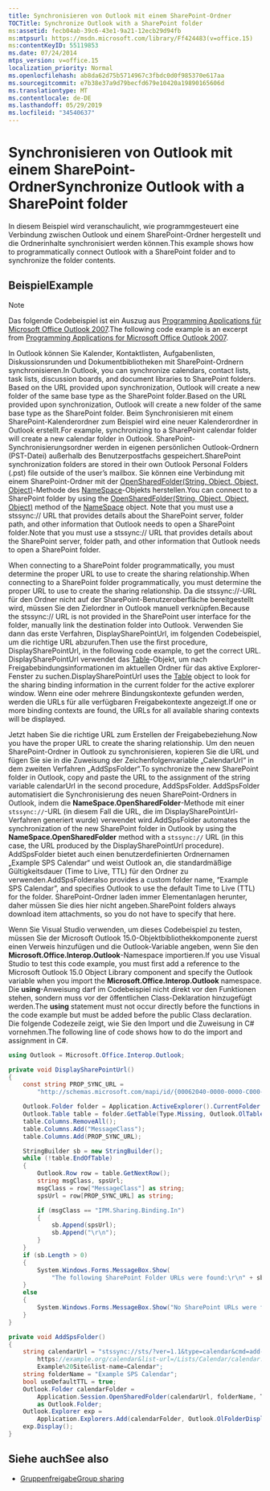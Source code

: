 ```yaml
---
title: Synchronisieren von Outlook mit einem SharePoint-Ordner
TOCTitle: Synchronize Outlook with a SharePoint folder
ms:assetid: fecb04ab-39c6-43e1-9a21-12ecb29d94fb
ms:mtpsurl: https://msdn.microsoft.com/library/Ff424483(v=office.15)
ms:contentKeyID: 55119853
ms.date: 07/24/2014
mtps_version: v=office.15
localization_priority: Normal
ms.openlocfilehash: ab8da62d75b5714967c3fbdc0d0f985370e617aa
ms.sourcegitcommit: e7b38e37a9d79becfd679e10420a19890165606d
ms.translationtype: MT
ms.contentlocale: de-DE
ms.lasthandoff: 05/29/2019
ms.locfileid: "34540637"
---
```

# <a name="synchronize-outlook-with-a-sharepoint-folder"></a><span data-ttu-id="92c09-102">Synchronisieren von Outlook mit einem SharePoint-Ordner</span><span class="sxs-lookup"><span data-stu-id="92c09-102">Synchronize Outlook with a SharePoint folder</span></span>

<span data-ttu-id="92c09-103">In diesem Beispiel wird veranschaulicht, wie programmgesteuert eine Verbindung zwischen Outlook und einem SharePoint-Ordner hergestellt und die Ordnerinhalte synchronisiert werden können.</span><span class="sxs-lookup"><span data-stu-id="92c09-103">This example shows how to programmatically connect Outlook with a SharePoint folder and to synchronize the folder contents.</span></span>

## <a name="example"></a><span data-ttu-id="92c09-104">Beispiel</span><span class="sxs-lookup"><span data-stu-id="92c09-104">Example</span></span>

> [!NOTE] 
> <span data-ttu-id="92c09-105">Das folgende Codebeispiel ist ein Auszug aus [Programming Applications für Microsoft Office Outlook 2007](https://www.amazon.com/gp/product/0735622493?ie=UTF8&tag=msmsdn-20&linkCode=as2&camp=1789&creative=9325&creativeASIN=0735622493).</span><span class="sxs-lookup"><span data-stu-id="92c09-105">The following code example is an excerpt from [Programming Applications for Microsoft Office Outlook 2007](https://www.amazon.com/gp/product/0735622493?ie=UTF8&tag=msmsdn-20&linkCode=as2&camp=1789&creative=9325&creativeASIN=0735622493).</span></span>

<span data-ttu-id="92c09-106">In Outlook können Sie Kalender, Kontaktlisten, Aufgabenlisten, Diskussionsrunden und Dokumentbibliotheken mit SharePoint-Ordnern synchronisieren.</span><span class="sxs-lookup"><span data-stu-id="92c09-106">In Outlook, you can synchronize calendars, contact lists, task lists, discussion boards, and document libraries to SharePoint folders.</span></span> <span data-ttu-id="92c09-107">Based on the URL provided upon synchronization, Outlook will create a new folder of the same base type as the SharePoint folder.</span><span class="sxs-lookup"><span data-stu-id="92c09-107">Based on the URL provided upon synchronization, Outlook will create a new folder of the same base type as the SharePoint folder.</span></span> <span data-ttu-id="92c09-108">Beim Synchronisieren mit einem SharePoint-Kalenderordner zum Beispiel wird eine neuer Kalenderordner in Outlook erstellt.</span><span class="sxs-lookup"><span data-stu-id="92c09-108">For example, synchronizing to a SharePoint calendar folder will create a new calendar folder in Outlook.</span></span> <span data-ttu-id="92c09-109">SharePoint-Synchronisierungsordner werden in eigenen persönlichen Outlook-Ordnern (PST-Datei) außerhalb des Benutzerpostfachs gespeichert.</span><span class="sxs-lookup"><span data-stu-id="92c09-109">SharePoint synchronization folders are stored in their own Outlook Personal Folders (.pst) file outside of the user’s mailbox.</span></span> <span data-ttu-id="92c09-110">Sie können eine Verbindung mit einem SharePoint-Ordner mit der [OpenSharedFolder(String, Object, Object, Object)](https://msdn.microsoft.com/library/bb610157\(v=office.15\))-Methode des [NameSpace](https://msdn.microsoft.com/library/bb645857\(v=office.15\))-Objekts herstellen.</span><span class="sxs-lookup"><span data-stu-id="92c09-110">You can connect to a SharePoint folder by using the [OpenSharedFolder(String, Object, Object, Object)](https://msdn.microsoft.com/library/bb610157\(v=office.15\)) method of the [NameSpace](https://msdn.microsoft.com/library/bb645857\(v=office.15\)) object.</span></span> <span data-ttu-id="92c09-111">Note that you must use a stssync:// URL that provides details about the SharePoint server, folder path, and other information that Outlook needs to open a SharePoint folder.</span><span class="sxs-lookup"><span data-stu-id="92c09-111">Note that you must use a stssync:// URL that provides details about the SharePoint server, folder path, and other information that Outlook needs to open a SharePoint folder.</span></span>

<span data-ttu-id="92c09-112">When connecting to a SharePoint folder programmatically, you must determine the proper URL to use to create the sharing relationship.</span><span class="sxs-lookup"><span data-stu-id="92c09-112">When connecting to a SharePoint folder programmatically, you must determine the proper URL to use to create the sharing relationship.</span></span> <span data-ttu-id="92c09-113">Da die stssync://-URL für den Ordner nicht auf der SharePoint-Benutzeroberfläche bereitgestellt wird, müssen Sie den Zielordner in Outlook manuell verknüpfen.</span><span class="sxs-lookup"><span data-stu-id="92c09-113">Because the stssync:// URL is not provided in the SharePoint user interface for the folder, manually link the destination folder into Outlook.</span></span> <span data-ttu-id="92c09-114">Verwenden Sie dann das erste Verfahren, DisplaySharePointUrl, im folgenden Codebeispiel, um die richtige URL abzurufen.</span><span class="sxs-lookup"><span data-stu-id="92c09-114">Then use the first procedure, DisplaySharePointUrl, in the following code example, to get the correct URL.</span></span> <span data-ttu-id="92c09-115">DisplaySharePointUrl verwendet das [Table](https://msdn.microsoft.com/library/bb652856\(v=office.15\))-Objekt, um nach Freigabebindungsinformationen im aktuellen Ordner für das aktive Explorer-Fenster zu suchen.</span><span class="sxs-lookup"><span data-stu-id="92c09-115">DisplaySharePointUrl uses the [Table](https://msdn.microsoft.com/library/bb652856\(v=office.15\)) object to look for the sharing binding information in the current folder for the active explorer window.</span></span> <span data-ttu-id="92c09-116">Wenn eine oder mehrere Bindungskontexte gefunden werden, werden die URLs für alle verfügbaren Freigabekontexte angezeigt.</span><span class="sxs-lookup"><span data-stu-id="92c09-116">If one or more binding contexts are found, the URLs for all available sharing contexts will be displayed.</span></span>

<span data-ttu-id="92c09-117">Jetzt haben Sie die richtige URL zum Erstellen der Freigabebeziehung.</span><span class="sxs-lookup"><span data-stu-id="92c09-117">Now you have the proper URL to create the sharing relationship.</span></span> <span data-ttu-id="92c09-118">Um den neuen SharePoint-Ordner in Outlook zu synchronisieren, kopieren Sie die URL und fügen Sie sie in die Zuweisung der Zeichenfolgenvariable „CalendarUrl“ in dem zweiten Verfahren „AddSpsFolder“.</span><span class="sxs-lookup"><span data-stu-id="92c09-118">To synchronize the new SharePoint folder in Outlook, copy and paste the URL to the assignment of the string variable calendarUrl in the second procedure, AddSpsFolder.</span></span> <span data-ttu-id="92c09-119">AddSpsFolder automatisiert die Synchronisierung des neuen SharePoint-Ordners in Outlook, indem die **NameSpace.OpenSharedFolder**-Methode mit einer `stssync://`-URL (in diesem Fall die URL, die im DisplaySharePointUrl-Verfahren generiert wurde) verwendet wird.</span><span class="sxs-lookup"><span data-stu-id="92c09-119">AddSpsFolder automates the synchronization of the new SharePoint folder in Outlook by using the **NameSpace.OpenSharedFolder** method with a `stssync://` URL (in this case, the URL produced by the DisplaySharePointUrl procedure).</span></span> <span data-ttu-id="92c09-120">AddSpsFolder bietet auch einen benutzerdefinierten Ordnernamen „Example SPS Calendar“ und weist Outlook an, die standardmäßige Gültigkeitsdauer (Time to Live, TTL) für den Ordner zu verwenden.</span><span class="sxs-lookup"><span data-stu-id="92c09-120">AddSpsFolderalso provides a custom folder name, “Example SPS Calendar”, and specifies Outlook to use the default Time to Live (TTL) for the folder.</span></span> <span data-ttu-id="92c09-121">SharePoint-Ordner laden immer Elementanlagen herunter, daher müssen Sie dies hier nicht angeben.</span><span class="sxs-lookup"><span data-stu-id="92c09-121">SharePoint folders always download item attachments, so you do not have to specify that here.</span></span>

<span data-ttu-id="92c09-122">Wenn Sie Visual Studio verwenden, um dieses Codebeispiel zu testen, müssen Sie der Microsoft Outlook 15.0-Objektbibliothekkomponente zuerst einen Verweis hinzufügen und die Outlook-Variable angeben, wenn Sie den **Microsoft.Office.Interop.Outlook**-Namespace importieren.</span><span class="sxs-lookup"><span data-stu-id="92c09-122">If you use Visual Studio to test this code example, you must first add a reference to the Microsoft Outlook 15.0 Object Library component and specify the Outlook variable when you import the **Microsoft.Office.Interop.Outlook** namespace.</span></span> <span data-ttu-id="92c09-123">Die **using**-Anweisung darf im Codebeispiel nicht direkt vor den Funktionen stehen, sondern muss vor der öffentlichen Class-Deklaration hinzugefügt werden.</span><span class="sxs-lookup"><span data-stu-id="92c09-123">The **using** statement must not occur directly before the functions in the code example but must be added before the public Class declaration.</span></span> <span data-ttu-id="92c09-124">Die folgende Codezeile zeigt, wie Sie den Import und die Zuweisung in C\# vornehmen.</span><span class="sxs-lookup"><span data-stu-id="92c09-124">The following line of code shows how to do the import and assignment in C\#.</span></span>

```csharp
using Outlook = Microsoft.Office.Interop.Outlook;
```


```csharp
private void DisplaySharePointUrl()
{
    const string PROP_SYNC_URL = 
        "http://schemas.microsoft.com/mapi/id/{00062040-0000-0000-C000-000000000046}/8A24001E";

    Outlook.Folder folder = Application.ActiveExplorer().CurrentFolder as Outlook.Folder;
    Outlook.Table table = folder.GetTable(Type.Missing, Outlook.OlTableContents.olHiddenItems);
    table.Columns.RemoveAll();
    table.Columns.Add("MessageClass");
    table.Columns.Add(PROP_SYNC_URL);

    StringBuilder sb = new StringBuilder();
    while (!table.EndOfTable)
    {
        Outlook.Row row = table.GetNextRow();
        string msgClass, spsUrl;
        msgClass = row["MessageClass"] as string;
        spsUrl = row[PROP_SYNC_URL] as string;

        if (msgClass == "IPM.Sharing.Binding.In")
        {
            sb.Append(spsUrl);
            sb.Append("\r\n");
        }
    }
    if (sb.Length > 0)
    {
        System.Windows.Forms.MessageBox.Show(
            "The following SharePoint Folder URLs were found:\r\n" + sb.ToString());
    }
    else
    {
        System.Windows.Forms.MessageBox.Show("No SharePoint URLs were found in this folder.");
    }
}

private void AddSpsFolder()
{
    string calendarUrl = "stssync://sts/?ver=1.1&type=calendar&cmd=add-folder&base-url=
        https://example.org/calendar&list-url=/Lists/Calendar/calendar.aspx&guid=&site-name=
        Example%20Site&list-name=Calendar";
    string folderName = "Example SPS Calendar";
    bool useDefaultTTL = true;
    Outlook.Folder calendarFolder =
        Application.Session.OpenSharedFolder(calendarUrl, folderName, Type.Missing, useDefaultTTL) 
        as Outlook.Folder;
    Outlook.Explorer exp =
        Application.Explorers.Add(calendarFolder, Outlook.OlFolderDisplayMode.olFolderDisplayNormal);
    exp.Display();
}
```

## <a name="see-also"></a><span data-ttu-id="92c09-125">Siehe auch</span><span class="sxs-lookup"><span data-stu-id="92c09-125">See also</span></span>

- [<span data-ttu-id="92c09-126">Gruppenfreigabe</span><span class="sxs-lookup"><span data-stu-id="92c09-126">Group sharing</span></span>](group-sharing.md)

